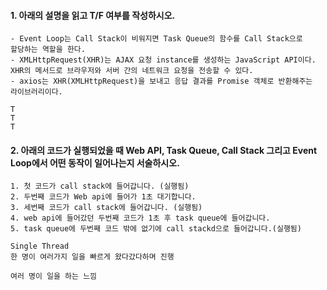 #### 1. 아래의 설명을 읽고 T/F 여부를 작성하시오.

```
- Event Loop는 Call Stack이 비워지면 Task Queue의 함수를 Call Stack으로
할당하는 역할을 한다.
- XMLHttpRequest(XHR)는 AJAX 요청 instance를 생성하는 JavaScript API이다.
XHR의 메서드로 브라우저와 서버 간의 네트워크 요청을 전송할 수 있다.
- axios는 XHR(XMLHttpRequest)을 보내고 응답 결과를 Promise 객체로 반환해주는
라이브러리이다.
```

```
T
T
T
```



#### 2. 아래의 코드가 실행되었을 때 Web API, Task Queue, Call Stack 그리고 Event Loop에서 어떤 동작이 일어나는지 서술하시오.

```
1. 첫 코드가 call stack에 들어갑니다. (실행됨)
2. 두번째 코드가 Web api에 들어가 1초 대기합니다.
3. 세번째 코드가 call stack에 들어갑니다. (실행됨)
4. web api에 들어갔던 두번째 코드가 1초 후 task queue에 들어갑니다.
5. task queue에 두번째 코드 밖에 없기에 call stackd으로 들어갑니다.(실행됨)
```



```
Single Thread
한 명이 여러가지 일을 빠르게 왔다갔다하며 진행

여러 명이 일을 하는 느낌
```

